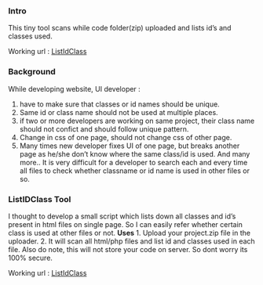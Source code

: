### Intro

This tiny tool scans while code folder(zip) uploaded and lists id’s and
classes used.

Working url : [ListIdClass]

### Background

While developing website, UI developer :
 1. have to make sure that classes or id names should be unique.
 2. Same id or class name should not be used at multiple places.
 3. if two or more developers are working on same project, their class
name should not confict and should follow unique pattern.
 4. Change in css of one page, should not change css of other page.
 5. Many times new developer fixes UI of one page, but breaks another
page as he/she don’t know where the same class/id is used.
 And many more..
 It is very difficult for a developer to search each and every time all
files to check whether classname or id name is used in other files or
so.

### ListIDClass Tool

I thought to develop a small script which lists down all classes and
id’s present in html files on single page. So I can easily refer whether
certain class is used at other files or not. **Uses** 1. Upload your
project.zip file in the uploader.
 2. It will scan all html/php files and list id and classes used in each
file.
 Also do note, this will not store your code on server. So dont worry
its 100% secure.

 Working url : [ListIdClass]

  [ListIdClass]: http://shahpranav.com/list-id-class/